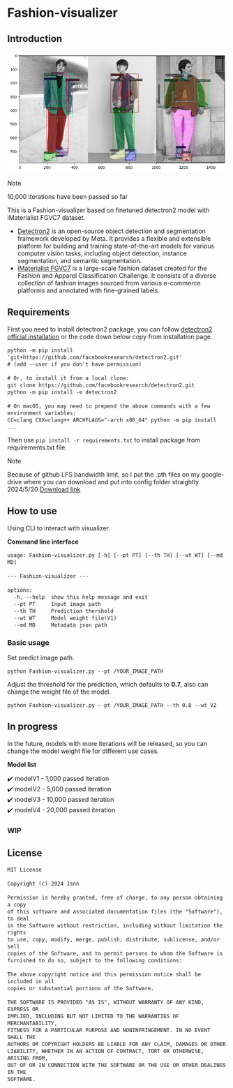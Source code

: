 # Fashion-visualizer
## Introduction

> 
![visualize image](visualize.png)

> [!NOTE] 
> 10,000 iterations have been passed so far

This is a Fashion-visualizer based on finetuned detectron2 model with iMaterialist FGVC7 dataset.

- [Detectron2](https://github.com/facebookresearch/detectron2/tree/main) is an open-source object detection and segmentation framework developed by Meta. It provides a flexible and extensible platform for building and training state-of-the-art models for various computer vision tasks, including object detection, instance segmentation, and semantic segmentation.
- [iMaterialist FGVC7](https://www.kaggle.com/c/imaterialist-fashion-2020-fgvc7) is a large-scale fashion dataset created for the Fashion and Apparel Classification Challenge. It consists of a diverse collection of fashion images sourced from various e-commerce platforms and annotated with fine-grained labels.

## Requirements

First you need to install detectron2 package, you can follow [detectron2 official installation]("https://detectron2.readthedocs.io/en/latest/tutorials/install.html") or the code down below copy from installation page.
```
python -m pip install 'git+https://github.com/facebookresearch/detectron2.git'
# (add --user if you don't have permission)

# Or, to install it from a local clone:
git clone https://github.com/facebookresearch/detectron2.git
python -m pip install -e detectron2

# On macOS, you may need to prepend the above commands with a few environment variables:
CC=clang CXX=clang++ ARCHFLAGS="-arch x86_64" python -m pip install ...
```

Then use `pip install -r requirements.txt` to install package from requirements.txt file.

> [!NOTE]
>Because of github LFS bandwidth limit, so I put the .pth files on my google-drive where you can download and put into config folder straightly. 2024/5/20 [Download link](https://drive.google.com/drive/folders/1A4bHDKO4idvPCI69rpwVZwnMJ48FTD_M?usp=sharing)

## How to use

Using CLI to interact with visualizer.

**Command line interface**
```
usage: Fashion-visualizer.py [-h] [--pt PT] [--th TH] [--wt WT] [--md MD]

--- Fashion-visualizer ---

options:
  -h, --help  show this help message and exit
  --pt PT     Input image path
  --th TH     Prediction thershold
  --wt WT     Model weight file(V1)
  --md MD     Metadata json path
```

### Basic usage

Set predict image path.
```
python Fashion-visualizer.py --pt /YOUR_IMAGE_PATH
```

Adjust the threshold for the prediction, which defaults to **0.7**, also can change the weight file of the model.
```
python Fashion-visualizer.py --pt /YOUR_IMAGE_PATH --th 0.8 --wt V2
```

## In progress

In the future, models with more iterations will be released, so you can change the model weight file for different use cases.

**Model list**

:heavy_check_mark: modelV1 - 1,000 passed iteration   
:heavy_check_mark: modelV2 - 5,000 passed iteration  
:heavy_check_mark: modelV3 - 10,000 passed iteration  
:heavy_check_mark: modelV4 - 20,000 passed iteration
### WIP


## License

```plaintext
MIT License

Copyright (c) 2024 Jsnn

Permission is hereby granted, free of charge, to any person obtaining a copy
of this software and associated documentation files (the "Software"), to deal
in the Software without restriction, including without limitation the rights
to use, copy, modify, merge, publish, distribute, sublicense, and/or sell
copies of the Software, and to permit persons to whom the Software is
furnished to do so, subject to the following conditions:

The above copyright notice and this permission notice shall be included in all
copies or substantial portions of the Software.

THE SOFTWARE IS PROVIDED "AS IS", WITHOUT WARRANTY OF ANY KIND, EXPRESS OR
IMPLIED, INCLUDING BUT NOT LIMITED TO THE WARRANTIES OF MERCHANTABILITY,
FITNESS FOR A PARTICULAR PURPOSE AND NONINFRINGEMENT. IN NO EVENT SHALL THE
AUTHORS OR COPYRIGHT HOLDERS BE LIABLE FOR ANY CLAIM, DAMAGES OR OTHER
LIABILITY, WHETHER IN AN ACTION OF CONTRACT, TORT OR OTHERWISE, ARISING FROM,
OUT OF OR IN CONNECTION WITH THE SOFTWARE OR THE USE OR OTHER DEALINGS IN THE
SOFTWARE.
```


